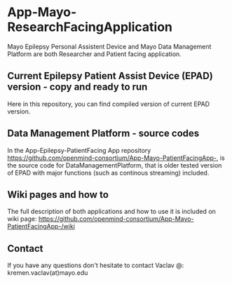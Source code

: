 # App-Mayo-ResearchFacingApplication

Mayo Epilepsy Personal Assistent Device and Mayo Data Management Platform are both Researcher and Patient facing application. 

## Current Epilepsy Patient Assist Device (EPAD) version - copy and ready to run ##
Here in this repository, you can find compiled version of current EPAD version.

## Data Management Platform - source codes ##
In the App-Epilepsy-PatientFacing App repository  https://github.com/openmind-consortium/App-Mayo-PatientFacingApp-, is the source code for DataManagementPlatform, that is older tested version of EPAD with major functions (such as continous streaming) included.

## Wiki pages and how to ##
The full description of both applications and how to use it is included on wiki page: https://github.com/openmind-consortium/App-Mayo-PatientFacingApp-/wiki

## Contact ##
If you have any questions don't hesitate to contact Vaclav @: kremen.vaclav(at)mayo.edu 
